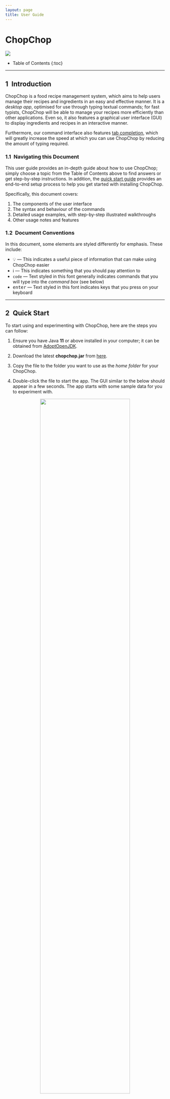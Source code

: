 ```yaml
---
layout: page
title: User Guide
---
```


<div id="cover-page">
  <div id="cover-page-title"><h1>ChopChop</h1></div>
  <img id="cover-page-logo" src="images/logo.png"/>
</div>



* Table of Contents
{:toc}

<!-- <style>body {text-align: justify}</style> -->

---------------
## 1&ensp;Introduction

ChopChop is a food recipe management system, which aims to help users manage their recipes and ingredients in an easy and effective manner. It is a *desktop app*, optimised for use through typing textual commands; for fast typists, ChopChop will be able to manage your recipes more efficiently than other applications. Even so, it also features a graphical user interface (GUI) to display ingredients and recipes in an interactive manner.

Furthermore, our command interface also features [tab completion](#TabCompletion), which will greatly increase the speed at which you can use ChopChop by reducing the amount of typing required.


### 1.1&ensp;Navigating this Document

This user guide provides an in-depth guide about how to use ChopChop; simply choose a topic from the Table of Contents above to find answers or get step-by-step instructions. In addition, the [quick start guide](#QuickStart) provides an end-to-end setup process to help you get started with installing ChopChop.

Specifically, this document covers:
1. The components of the user interface
2. The syntax and behaviour of the commands
3. Detailed usage examples, with step-by-step illustrated walkthroughs
4. Other usage notes and features


### 1.2&ensp;Document Conventions

In this document, some elements are styled differently for emphasis. These include:
- :bulb: — This indicates a useful piece of information that can make using ChopChop easier
- :information_source: — This indicates something that you should pay attention to
- `code` — Text styled in this font generally indicates commands that you will type into the <i>command box</i> (see below)
- <kbd>enter</kbd> — Text styled in this font indicates keys that you press on your keyboard



--------------
<a name="QuickStart"></a>
## 2&ensp;Quick Start

To start using and experimenting with ChopChop, here are the steps you can follow:

1. Ensure you have Java <b>11</b> or above installed in your computer; it can be obtained from [AdoptOpenJDK](https://adoptopenjdk.net).

2. Download the latest <b>chopchop.jar</b> from [here](https://github.com/AY2021S1-CS2103T-T10-3/tp/releases).

3. Copy the file to the folder you want to use as the <i>home folder</i> for your ChopChop.

4. Double-click the file to start the app. The GUI similar to the below should appear in a few seconds. The app starts with some sample data for you to experiment with.<br/>

<div style="text-align: center; padding-bottom: 2em">
<img src="images/ug/sample_data.png" width="75%" /> <br />
Figure 1.1: <i>The initial state of ChopChop, including sample data</i>
</div>

Now that you have ChopChop installed, you can start to play around with the sample data — add recipes, ingredients, and more! Some commands you could try include:

- `add ingredient milk /qty 500ml /expiry 2020-11-09` — to add some milk
- `add recipe milkshake /ingredient milk /qty 250ml /step Add milk /step Shake` — to add a recipe

To exit ChopChop, you can either use the `quit` command, or simply close the application window.


-----------
## 3&ensp;Overview

ChopChop manages two key components — ingredients and recipes — and they will be the main pieces you will interact with. Common to both are names and tags, the latter of which allow you to quickly group related ingredients or recipes together, or to organise them in any way you desire.

Names and tags are both case insensitive, so <i>pAnCaKeS</i> and <i>Pancakes</i> refer to the same recipe. Note that you cannot have duplicate recipes nor ingredients in ChopChop; items are duplicates if their names are the same.

### 3.1&ensp;Recipes
A recipe consists of a list of ingredients and associated quantities used, as well as a list of ordered steps in textual form.


<a name="OverviewIngredients"></a>
### 3.2&ensp;Ingredients
An ingredient consists of a quantity with an associated unit, and an optional expiry date. Each ingredient can have multiple *sets*, where each set is a given quantity of that ingredient, expiring on a certain date.

For example, you might have <i>500 mL</i> of milk that you bought last week that expires tomorrow, while you have another <i>1.5 L</i> of milk that you bought today, expiring two weeks from now. ChopChop will track both these *sets*, and will intelligently use the earliest-expiring set when doing its accounting.

For a more in-depth look at how ChopChop handles quantities, see [this section](#QuantitiesAndUnits).


### 3.3&ensp;Name Constraints
Recipe and ingredient names have the same constraints, of which there is only one — they cannot consist <i>only</i> of a `#` followed by digits, to diambiguate them from numbered references (for the tech savvy, the regular expression is `#[0-9]+`).

Here are some examples of names that are valid and invalid:

| name     | valid      |
|----------|------------|
| `#1`     | <b>no</b>  |
| `#1234`  | <b>no</b>  |
| `#`      | <b>yes</b> |
| `#asdf`  | <b>yes</b> |
| `#1a`    | <b>yes</b> |
| `#1 abc` | <b>yes</b> |
| `#12 34` | <b>yes</b> |



--------------------------------
## 4&ensp;Navigating the User Interface (Xue Yong)

ChopChop's UI design allows users to view all of the information you need in three main tabs. However, that might lead to a slightly steeper learning curve. Hence, this section aims to give you a breakdown of the GUI's various components.

Specifically, this section covers:
1. [Command Box](#CommandBox)
2. [Command Output](#CommandOutput)
3. [Recipe Button](#RecipeButton)
4. [Ingredient Button](#IngredientButton)
5. [Recommendation Button](#RecommendationButton)
6. [Statistics Box](#StatisticsBox)
7. [Recipe Tile](#RecipeTiles)
8. [Ingredient Tile](#IngredientTiles)
9. [Recipe Name](#RecipeName)
10. [Recipe Tags](#RecipeTags)
11. [Recipe Ingredients](#RecipeIngredients)
12. [Recipe Steps](#RecipeSteps)
13. [Menu Bar](#MenuBar)

<div style="text-align: center; padding-bottom: 2em">
<img src="images/ug/recipe_panel_description.png" width="95%" /> <br />
Figure 1.2: <i>The Recipe View Panel of ChopChop.</i>
</div>

<a name="CommandBox"></a>
### 4.1&ensp;Command Box
{:.no_toc}
ChopChop does your bidding by listening to your commands — the `Command Box` is where you type your textual commands.
After typing your commands, press <kbd>enter</kbd> to input the command. You can also use the <kbd>up</kbd> and <kbd>down</kbd> arrow keys to navigate through the history of commands you've typed previously.

To learn about the commands you can use, check out our [command summary](#CommandSummary) for a quick overview or our [commands](#Commands) for a detailed list.
If you have yet to check out ChopChop's [tab completion](#TabCompletion) section, do drop by to learn this handy feature!



<a name="CommandOutput"></a>
### 4.2&ensp;Command Output
{:.no_toc}
ChopChop will always display textual responses to the commands you input — the `Command Output` is where you can view the responses.



<a name="RecipeButton"></a>
### 4.3&ensp;Recipe Button
{:.no_toc}
ChopChop is able to display all of your recipes as [Recipe Tiles](#RecipeTiles) in the `Main Display Area` as shown in Figure 1.2 when you press the `Recipes` button. The 4 buttons at the bottom of our GUI will take on a darker shade when they are currently selected.



<a name="IngredientButton"></a>
### 4.4&ensp;Ingredient Button
{:.no_toc}
ChopChop is able to display all of your ingredients as [Ingredient Tiles](#IngredientTiles) in the `Main Display Area` as shown in Figure 1.3 when you press the `Ingredients` button.



<a name="RecommendationButton"></a>
### 4.5&ensp;Recommendation Button
{:.no_toc}
ChopChop is able to recommend you recipes to cook if you want it to! The recipes that are recommended will be displayed as [Recipe Tiles](#RecipeTiles) in the `Main Display Area` when you press the `Recommendations` button.



<a name="StatisticsBox"></a>
### 4.6&ensp;Statistics Box
{:.no_toc}
ChopChop is able to produce statistics based on the food you make! To view your ingredient or recipe usage statistics, simply input into the `Command Box` one of the `stats` [commands available](#GroupStatsCommands).




<a name="RecipeTiles"></a>
### 4.7&ensp;Recipe Tiles
{:.no_toc}
ChopChop is able to show you your recipes in the form of tiles — simply click on a tile to view the detailed information about the selected recipe in the `Main Display Area`, as shown in Figure 1.4.



<a name="IngredientTiles"></a>
### 4.8&ensp;Ingredient Tiles
{:.no_toc}
ChopChop is able to show you your ingredients in the form of tiles, as shown in Figure 1.3. In each tile, there are 5 components:

1. The `Index` shows the index of the ingredient for easier referencing.
2. The `Expiry Date` of the ingredient.
3. The `Quantity` of the ingredient.
4. The `Ingredient Name` of the ingredient.
5. The `Tags` associated with the ingredient.


<div style="text-align: center; padding-bottom: 2em">
<img src="images/ug/ingredient_panel_description.png" width="95%" /> <br />
Figure 1.3: <i>The Ingredient View Panel of ChopChop.</i>
</div>

<div style="text-align: center; padding-bottom: 2em">
<img src="images/ug/recipe_display_description.png" width="95%" /> <br />
Figure 1.4: <i>The Recipe Display Panel of ChopChop.</i>
</div>



<a name="RecipeName"></a>
### 4.9&ensp;Recipe Name
{:.no_toc}
ChopChop displays the name of the recipe here.



<a name="RecipeTags"></a>
### 4.10&ensp;Recipe Tags
{:.no_toc}
ChopChop displays the tags associated with this recipe here.



<a name="RecipeIngredients"></a>
### 4.11&ensp;Recipe Ingredients
{:.no_toc}
ChopChop displays the ingredients you need in the recipe here. The format of the display is the `Ingredient`, follow by the `(Quantity)`.



<a name="RecipeSteps"></a>
### 4.12&ensp;Recipe Steps
{:.no_toc}
ChopChop lists down the steps you can take to create the dish here.



<a name="MenuBar"></a>
### 4.13&ensp;Menu Bar
{:.no_toc}
ChopChop provides two buttons here — `File` and `Help`. Click the `exit` option under `File` to exit ChopChop, and if you want to view this User Guide, you can click the `help` option under `Help`.



-----------
<a name="Commands"></a>
## 5&ensp;Commands

While ChopChop has a graphical user interface, the main method of interaction is through the use of *typed commands*. Using these commands as described below, you can manipulate your recipes and ingredients without ever needing to move your mouse!

Commands should be typed in the <i>Command Box</i> — you can refer to <i>Figure 1.2</i> above if you get lost. ChopChop also features [tab completion](#TabCompletion), which will make typing commands easier.

### 5.1&ensp;Command Syntax

To succinctly represent the syntax of the various commands, we adopt a simple notation in this User Guide, as shown below:

* Words starting with a slash (`/`) denote named parameters; these names are case sensitive (eg. `/STEP` is not the same as `/step`). All the text following a named parameter *belong* to it, until either the end of the input, or the next named parameter. <br />
<b>Example:</b> in `/param1 lorem ipsum /param2 dolor sit amet`, the parameter <i>param1</i> will have the value &ldquo;<i>lorem ipsum</i>&rdquo;, while the parameter <i>param2</i> will have the value &ldquo;<i>dolor sit amet</i>&rdquo;.

* Words in angle brackets (eg. `<name>`) denote an input that is provided by *you*, the user. <br />
<b>Example:</b> the <i>add ingredient</i> command is specified like this: `add ingredient <name> /qty <quantity> [/expiry <expiry-date>]`; in this case, you would need to provide the <i>name</i>, <i>quantity</i>, and <i>expiry date</i>.

* Portions in square brackets (eg. `[/expiry <expiry-date>]`) denote optional parts of the command. In this example, not all ingredients will expire, so the expiry date is optional.

* Portions with trailing ellipses (eg. `[/step <step>]...`) denote commands accepting one or more of the given parameter. In this example, a recipe can have multiple steps, so you can specify multiple `/step` arguments.

* A `<#REF>` refers to an item reference, and is used to refer to either a recipe or an ingredient. It can either be the (case-insensitive) name of the item, or it can be a number prefixed with '#'. <br/>
<b>Example:</b> `#3` refers to the third item in the list, while `Best Pancakes` refers to the recipe named 'Best Pancakes'. In the GUI, you can see the number of an item in the corner of [Recipe Tiles](#RecipeTiles) and [Ingredient Tiles](#IngredientTiles).

* Generally, the order of arguments is important; for example, the order of `/step` determines the order of the steps in the recipe, while a `/qty` in an <i>add recipe</i> command must only appear after an `/ingredient`.


#### 5.1.1&ensp;Escaping Slashes

Since ChopChop uses `/` to denote argument names, it would seem that recipe and ingredient names cannot contain slashes. Worry not, because you can <i>escape</i> these slashes! This is done by prefixing the `/` with a backslash, eg. `\/`. For example, if you want to make a recipe named `some / recipe`, you would instead use `some \/ recipe`.

In other contexts, the backslash (`\`) behaves like a normal character and doesn't do anything special.

When tab-completing names, ChopChop will automatically insert the backslashes for you, so that you don't have to worry about it when typing your commands.

<a name="DateFormats"></a>
#### 5.1.2&ensp;Date Formats

Across ChopChop, dates have the same format: `yyyy-mm-dd`. Examples include:
- `2020-11-09` for the 9th of November, 2020
- `2021-02-28` for the 28th of February, 2021

Note that each part (the year, month, and date) must always be 4, 2, and 2 digits respectively. For months and days, add a 0 to the beginning to make up 2 digits (eg. `04` for April).



<a name="TabCompletion"></a>
### 5.2&ensp;Tab Completion (Zhia Yang)

Suppose you wanted to add a recipe for pancakes, and you wanted real, <i>industrial strength</i> pancakes (unlike the simplified recipe we'll be using below) — the list of ingredients would look something like this:

```
add recipe Pancakes
  /ingredient flour /qty 290g
  /ingredient egg /qty 1
  /ingredient sugar /qty 60g
  /ingredient baking powder /qty 4tsp
  /ingredient baking soda /qty 0.25tsp
  /ingredient salt /qty 3g
  /ingredient milk /qty 440ml
  /ingredient butter /qty 60g
  /ingredient vanilla extract /qty 2tsp
  /step ...
```

That certainly seems cumbersome to type out in full, so what if there was a way to speed it up drastically? You can, simply by pressing the <kbd>tab</kbd> key to let ChopChop &ldquo;fill-in-the-blanks&rdquo; for you!

#### 5.2.1&ensp;Introduction to Tab Completion

Here's what you can do instead (where <kbd>tab</kbd> represents pressing the tab key):
<pre>
a <kbd>tab</kbd> r <kbd>tab</kbd> Pancakes
  /i <kbd>tab</kbd> f <kbd>tab</kbd> /q <kbd>tab</kbd> 290g
  /i <kbd>tab</kbd> e <kbd>tab</kbd> /q <kbd>tab</kbd> 1
  /i <kbd>tab</kbd> su <kbd>tab</kbd> /q <kbd>tab</kbd> 60g
  /i <kbd>tab</kbd> baking p <kbd>tab</kbd> /q <kbd>tab</kbd> 4tsp
  /i <kbd>tab</kbd> baking s <kbd>tab</kbd> /q <kbd>tab</kbd> 0.25tsp
  /i <kbd>tab</kbd> sa <kbd>tab</kbd> /q <kbd>tab</kbd> 3g
  /i <kbd>tab</kbd> m <kbd>tab</kbd> /q <kbd>tab</kbd> 440ml
  /i <kbd>tab</kbd> bu <kbd>tab</kbd> /q <kbd>tab</kbd> 60g
  /i <kbd>tab</kbd> v <kbd>tab</kbd> /q <kbd>tab</kbd> 2tsp
</pre>

At just 126 compared to 289 keystrokes, that's more than a 50% reduction! ChopChop will intelligently fill in commands, parameter names (eg. `/ingredient`), recipe names, ingredient names, and tag names.


#### 5.2.2&ensp;Using Tab Completion

How does it work? ChopChop uses the current text when completing and searches for the <i>appropriate</i> matching items; it knows to look for ingredient names while within an `/ingredient` parameter, and to look for ingredient tags instead of recipe tags when in an `add ingredient` command.

<div markdown="span" class="alert alert-primary">
:information_source: **Note:** For tab completion to work, you must type at least one character before pressing <kdb>tab</kdb>. ChopChop cannot read your mind!
</div>

What if there are multiple items that share a prefix, for example <i>baking powder</i> and <i>baking soda</i> in the pancake recipe above? Worry not; pressing <kbd>tab</kbd> <i>repeatedly</i> will cycle through the available completions, and they are sorted lexicographically (length, followed by alphabetical order) — pressing <kbd>tab</kbd> after `/ingredient b` would give you <i>butter</i>, <i>baking powder</i>, and <i>baking soda</i>, in that order, before giving you <i>butter</i> again.

The same thing applies to commands; <code>f <kbd>tab</kbd></code> would cycle between `find` and `filter`.







<br/><br/>
<hr/>
<br/>

<a name="GroupGeneralCommands"></a>
### 5.3&ensp;General Commands

These commands are general commands that do not operate on ingredients or recipes.

<a name="HelpCommand"></a>
#### 5.3.1&ensp;Getting Help — **`help`**

This command shows a message with a link to this user guide; you can use it to easily access this page from the application. The link can be clicked, and will open this page in your web browser.

Furthermore, you can also use this command to get help for specific commands. In that case, clicking the link will bring you to the corresponding section in the User Guide for that command.

**Usage**: `help [<command-name> [<command-target>]]`

Examples:
- If you simply want a link to this page, you can use `help`:

  <div style="text-align: center; padding-bottom: 2em">
  <img src="images/ug/help_message_1.png" width="55%" /> <br />
  Figure 2.1: <i>The help message, with a link to this User Guide</i>
  </div>

- If you want help for a specific command — for example, how to add recipes — you can use `help add recipe`, which will give you a link that brings you to that specific section:

  <div style="text-align: center; padding-bottom: 2em">
  <img src="images/ug/help_message_2.png" width="55%" /> <br />
  Figure 2.2: <i>The help message for a specific command</i>
  </div>






<a name="QuitCommand"></a>
#### 5.3.2&ensp;Quitting ChopChop — **`quit`**
This command quits ChopChop. You can rest assured that your data is automatically saved whenever a command is executed, so you do not need to save it manually before quitting.

**Usage**: `quit`



<a name="UndoCommand"></a>
#### 5.3.3&ensp;Undoing Commands — **`undo`**
This command undoes the last undoable command. Undoable commands are commands that involve changes to recipes and ingredients stored in ChopChop. You can check the <a href="#CommandSummary">command summary</a> for a quick list of which commands can be undone.

**Usage**: `undo`





<a name="RedoCommand"></a>
#### 5.3.4&ensp;Redoing Commands — **`redo`**
This command redoes the last redoable command. All undoable commands (as described [above](#UndoCommand)) can be redone.

**Usage**: `redo`




<a name="ListRecommendationCommand"></a>
#### 5.3.5&ensp;Listing Recommendations — **`list`**`recommendations`

This command allows you to switch to the recommendations pane, to view recipe recommendations. There are currently two types of recommendations that ChopChop will make:

1. Recipes that only use ingredients you have in stock
2. Recipes that use ingredients that are about to expire

In the second case, only ingredients that expire within the next week will be taken into account.

**Usage**: `list recommendations`

<div markdown="span" class="alert alert-primary">
:bulb: **Tip:** For convenience, you can use either `list recommendations` or `list recommendation`.
</div>

In this example, ChopChop knows about some <i>Milk</i> that is about to expire within the next week (say, for example, it is the 4th of November):

<div style="text-align: center; padding-bottom: 2em">
<img src="images/ug/list_recommendations_1.png" width="40%" /> <br />
Figure 3.1: <i>There's some milk expiring on the 9th of November</i>
</div>

Then, in addition to showing recipes using in-stock ingredients, it also highlights the Pancake recipe, which uses milk:

<div style="text-align: center; padding-bottom: 2em">
<img src="images/ug/list_recommendations_2.png" width="75%" /> <br />
Figure 3.2: <i>The recommendations view</i>
</div>





<br/><br/>
<hr/>
<br/>

<a name="GroupRecipeCommands"></a>
### 5.4&ensp;Recipe Commands

These commands allow you to add, delete, edit, view, and make recipes.


<a name="ViewRecipeCommand"></a>
#### 5.4.1&ensp;Viewing Recipes — **`view`**`recipe`
This command opens the detailed view for the given recipe, allowing you to see its steps, ingredients, and tags.

**Usage**: `view recipe <#REF>`

Examples:
- `view recipe #4` <br />
	This displays the fourth recipe currently shown in the recipe list.
- `view recipe pancakes` <br />
	This displays the recipe named 'pancakes'. Note that the name here is case insensitive.

To illustrate, in the scenario below, both `#4` and `pancakes` will refer to the same recipe:
<div style="text-align: center; padding-bottom: 2em">
<img src="images/ug/view_recipe_1.png" width="75%" /> <br />
Figure 4.1: <i>The recipe list view</i>
</div>

After pressing <kbd>enter</kbd>, you will see this view, showing the recipe you wish to view:

<div style="text-align: center; padding-bottom: 2em">
<img src="images/ug/view_recipe_2.png" width="75%" /> <br />
Figure 4.2: <i>The detailed recipe view</i>
</div>






<a name="ListRecipeCommand"></a>
#### 5.4.2&ensp;Listing Recipes — **`list`**`recipes`
This command shows a list of all recipes in ChopChop. You can use this to switch panes (between recipes and ingredients) without using the mouse, as well as to clear any filters that might have been applied due to previous commands (eg. `find` and `filter`).

**Usage**: `list recipes`

<div markdown="span" class="alert alert-primary">
:bulb: **Tip:** For convenience, you can use either `list recipes` or `list recipe`.
</div>

Executing this command simply brings you back to the recipe list view:

<div style="text-align: center; padding-bottom: 2em">
<img src="images/ug/list_recipes.png" width="75%" /> <br />
Figure 5: <i>The recipe list view</i>
</div>





<a name="AddRecipeCommand"></a>
#### 5.4.3&ensp;Adding Recipes — **`add`**`recipe` (Zhia Yang)
This command adds a recipe to ChopChop, and you can specify zero or more ingredients, each with an optional quantity, and zero or more steps. After a recipe is added, you will be able to see it immediately.

**Usage**:
```
add recipe <name>
  [/ingredient <ingredient-name> [/qty <quantity>]]...
  [/step <step>]...
  [/tag <tag-name>]...
```

Constraints:
- Recipe name must not be empty
- Ingredient names must not be empty
- Steps must not be empty
- Tag names must not be empty
- Quantities (`/qty`) must only appear after an `/ingredient`

If an ingredient is specified without a quantity, it is treated *as if* you used `/qty 1`. This works for counted ingredients (eg. eggs), but it will cause errors for other ingredients (eg. volume of milk).

If the ingredient does not <i>currently</i> exist in ChopChop, it is still okay to add a recipe using it (you might add it later). Recipes are only checked for correctness when you try to [`make`](#MakeRecipeCommand) them.

For example, suppose you wanted to add a recipe for pancakes using flour, eggs, and milk, you would type this:
```
add recipe Pancakes
/ingredient flour /qty 400g
/ingredient egg /qty 3
/ingredient milk /qty 250ml
/step Mix ingredients together
/step Bake for 30 minutes at 400 celsius
/step Pour syrup and serve
```
(note that this is displayed on separate lines for clarity, but you should type this in one go)

<div style="text-align: center; padding-bottom: 2em">
<img src="images/ug/add_recipe_1.png" width="75%" /> <br />
Figure 6.1: <i>The add recipe command</i>
</div>

After pressing <kbd>enter</kbd>, you will see this view, showing your newly created recipe:

<div style="text-align: center; padding-bottom: 2em">
<img src="images/ug/add_recipe_2.png" width="75%" /> <br />
Figure 6.2: <i>The recipe detail view</i>
</div>

If you go back to the main recipe view (either by clicking on the tab at the bottom, or by using `list recipes`, you can see the new recipe in the list (ChopChop won't actually highlight it, but we do here for clarity):

<div style="text-align: center; padding-bottom: 2em">
<img src="images/ug/add_recipe_3.png" width="75%" /> <br />
Figure 6.3: <i>The newly created recipe in the recipe list</i>
</div>











<a name="EditRecipeCommand"></a>
#### 5.4.4&ensp;Editing Recipes — **`edit`**`recipe` (Alex)

This command edits a specific recipe in ChopChop, letting you perform different actions on the name, ingredients, steps, and tags, as specified below.

To accommodate the various different kinds of editing operations, ChopChop has special syntax for editing, known as *edit-arguments*, eg. `/step:add`. The component following the colon is the *ACTION*, which can take these values:

- For ingredients and steps, it can either be `add`, `edit`, or `delete`.
- For tags, it can be either `add` or `delete`.



<h4>Name</h4>
If you want to edit a recipe's name, simply use `/name`, for example `/name new recipe name`.


<h4>Ingredients</h4>
If you want to edit a recipe's ingredients, use `/ingredient` with the corresponding action (eg. `/ingredient:add`).

When adding or editing ingredients, a `/qty` *must* be specified after the ingredient. Here are some examples:

- `/ingredient:add milk /qty 500ml` <br />
  This makes the recipe require 500ml of milk; if the recipe already used milk, then an error is displayed — here, you should use `/ingredient:edit` instead.

- `/ingredient:edit beef /qty 200g` <br />
  This changes the quantity of beef used in the recipe from its previous value to 200 grams. If the recipe did not use beef as an ingredient, an error is displayed — here, you should use `/ingredient:add` instead.

- `/ingredient:delete carrot` <br />
  This removes carrots from the recipe entirely. If the recipe did not use carrots, then an error is displayed.


<h4>Tags</h4>
If you want to edit the tags for a recipe, use `/tag` with the corresponding action, which are either `add` or `delete`. For example:

- `/tag:add vegetarian` <br />
  This adds the 'vegetarian' tag to the recipe. If the recipe already contains this tag, an error is displayed.

- `/tag:delete cold` <br />
  This removes the 'cold' tag from the recipe. If the recipe did not have this tag, an error is displayed.



<h4>Steps</h4>
Since steps have a fixed ordering in a recipe, editing them is slightly more involved; when editing or deleting steps, you are required to provide the step number as an additional component in the *edit-argument*. For example, `/step:edit:3` edits the third step in the recipe.

When adding a step, the step number is optional; if not specified, the new step will be added as the last step. If it is specified, then the new step will be inserted at the corresponding position, and the following steps will be re-numbered.

For example:

- `/step:add Bake for 80 minutes at 400 C` <br />
  This adds a new step as the last step of the recipe.

- `/step:edit:4 Bake for 50 minutes at 250 C` <br />
  This changes the content of step number 4.

- `/step:delete:1` <br />
  This deletes the first step of the recipe.

Note that steps must be added sequentially; for instance, you cannot add step 5 to a recipe with only 2 steps.


<h4>Usage</h4>

Except `/name` (which can only appear once), all of the edit operations described above can appear multiple times, in any order, in a single `edit recipe` command. Each operation is processed sequentially from left-to-right, so if two operations modify the same item, then the second one will take precedence.

(As an example, `/step:edit:3 Bake ... /step:edit:3 Fry` will cause step 3 to be 'Fry')

**Usage**:
```
edit recipe <#REF>
  [/name <new-recipe-name>]
  [/ingredient:<action> <ingredient-name> [/qty <quantity>]]...
  [/step:<action>[:<index>] <step>]...
  [/tag:<action> <tag-name>]...
```

Examples:
- `edit recipe #4 /name soup` <br/>
	This changes the name of the fourth recipe in the recipe list to 'soup'.

- `edit recipe pancakes /ingredient:add syrup /qty 500ml` <br/>
	This edits the recipe named 'pancakes' by adding 500ml of syrup to its ingredient list.

- `edit recipe risotto /step:edit:1 In a saucepan, warm the broth over low heat` <br/>
  This edits the recipe named 'risotto' by changing the 1st step to the text above.

- `edit recipe beef curry /ingredient:delete apple /step:delete:4` <br/>
  This edits the recipe named 'beef curry' to remove both the ingredient 'apple' as well as the 4th step.

To illustrate how to use this powerful command, let us recreate the Pancake recipe from above, starting from a blank recipe instead. First, we make the empty recipe using `add recipe Pancakes`:

<!-- to editors: don't mind the image names, i cut out some steps for brevity and i'm lazy to rename the files. -->
<div style="text-align: center; padding-bottom: 2em">
<img src="images/ug/edit_recipe_1.png" width="75%" /> <br />
Figure 7.1: <i>The empty recipe</i>
</div>

Now, let's add our ingredients, using `/ingredient:add`; first, 400 grams of flour:

<div style="text-align: center; padding-bottom: 2em">
<img src="images/ug/edit_recipe_2.png" width="75%" /> <br />
Figure 7.2: <i>The command to add a new ingredient to the recipe</i>
</div>

Next, adding the eggs and milk in one go:

<div style="text-align: center; padding-bottom: 2em">
<img src="images/ug/edit_recipe_3.png" width="75%" /> <br />
Figure 7.3: <i>The edit command supports multiple operations at once</i>
</div>

Oops, that's too many eggs, so let's edit the quantity using `/ingredient:edit`:

<div style="text-align: center; padding-bottom: 2em">
<img src="images/ug/edit_recipe_4.png" width="75%" /> <br />
Figure 7.4: <i>Editing an ingredient to change its quantity</i>
</div>

<div style="text-align: center; padding-bottom: 2em">
<img src="images/ug/edit_recipe_5.png" width="75%" /> <br />
Figure 7.5: <i>The recipe now uses only 3 eggs</i>
</div>

Now let's add the steps with `/step:add`:

<div style="text-align: center; padding-bottom: 2em">
<img src="images/ug/edit_recipe_6.png" width="75%" /> <br />
Figure 7.6: <i>Multiple steps can be added at the same time</i>
</div>

<div style="text-align: center; padding-bottom: 2em">
<img src="images/ug/edit_recipe_7.png" width="75%" /> <br />
Figure 7.7: <i>The finished recipe</i>
</div>

Wait, we forgot to mix the ingredients together! Let's fix it by inserting a new step 2 with `/step:add:2`:

<div style="text-align: center; padding-bottom: 2em">
<img src="images/ug/edit_recipe_8.png" width="75%" /> <br />
Figure 7.8: <i>Adding a new step in the second position</i>
</div>

Oh no, we also forgot the most important thing — syrup! So let's modify the last step (4) to include syrup with `/step:edit:4`:

<div style="text-align: center; padding-bottom: 2em">
<img src="images/ug/edit_recipe_9.png" width="75%" /> <br />
Figure 7.9: <i>Editing the last step</i>
</div>

And now the pancake recipe is complete!

<div style="text-align: center; padding-bottom: 2em">
<img src="images/ug/edit_recipe_10.png" width="75%" /> <br />
Figure 7.10: <i>The finished recipe</i>
</div>










<a name="DeleteRecipeCommand"></a>
#### 5.4.5&ensp;Deleting Recipes — **`delete`**`recipe`

This command deletes a specific recipe from ChopChop. Don't worry if you did this accidentally, because commands can be undone! (see: [undo](#UndoCommand)).

**Usage**: `delete recipe <#REF>`

Examples:
- `delete recipe #4` <br />
	This deletes the fourth recipe in the recipe list.
- `delete recipe pancakes` <br />
	This deletes the recipe named 'pancakes'. Note that the name here is case insensitive.

In this example, both `delete recipe #7` and `delete recipe pancakes` will delete the **Pancakes** recipe:

<div style="text-align: center; padding-bottom: 2em">
<img src="images/ug/delete_recipe_1.png" width="75%" /> <br />
Figure 8: <i>The pancakes recipe can be referred to either by name or by number</i>
</div>





<a name="FindRecipeCommand"></a>
#### 5.4.6&ensp;Finding Recipes — **`find`**`recipe`

This command finds all recipes containing the given keywords in the name.

**Usage**: `find recipe <keyword> [<keyword>]...`

Constraints:
- At least one search keyword must be given

Only the recipe name is searched, and only full words are matched, case-insensitively. In the case of multiple search keywords, recipes containing <b>any</b> of those words will be returned.

Examples:
- `find recipe cake` will match **Chocolate Cake** and **Strawberry Cake**, but *not* **Pancakes**.
- `find recipe milk cake` will match **Milk Tea** and **Carrot Cake**.

To illustrate, suppose you want to search for recipes with names containing 'cake', you would use `find recipe cake`:
<div style="text-align: center; padding-bottom: 2em">
<img src="images/ug/find_recipe_1.png" width="75%" /> <br />
Figure 9.1: <i>The initial list of recipes</i>
</div>

After executing the command, note how the recipe list has changed, showing only the matching recipes, and that the item numbers in the corners have changed as well. As explained above, the 'Pancakes' recipe was not included in this list:

<div style="text-align: center; padding-bottom: 2em">
<img src="images/ug/find_recipe_2.png" width="75%" /> <br />
Figure 9.2: <i>The recipes containing 'cake'</i>
</div>

To go back to the full recipe view (resetting the search filter), you can either click the Recipes button at the bottom, or run the `list recipes` command:

<div style="text-align: center; padding-bottom: 2em">
<img src="images/ug/find_recipe_3.png" width="75%" /> <br />
Figure 9.3: <i>Back to the main recipe list</i>
</div>








<a name="FilterRecipeCommand"></a>
#### 5.4.7&ensp;Filtering Recipes — **`filter`**`recipe` (Jialei)

This command filters all recipes and lists those containing the given name, tag and ingredient keywords. Unlike the [`find recipe`](#FindRecipeCommand) command, the search terms here have to <b>all</b> match a recipe for it to be found.

**Usage**:
```
filter recipe
  [/name <name-keywords>...]...
  [/tag <tag-keywords>...]...
  [/ingredient <ingredient-keywords>...]...
```

- Keywords do not have to be complete to match the 'name', 'tag' or 'ingredient' names.
- Multiple search terms from the same category are allowed. e.g. `/tag movie /tag family`
- Search terms can be placed in any order.
- The filtering is case-insensitive and allows spaces between keywords in a single search term. e.g. `/tag family favourite` is allowed.

Constraints:
- At least one search term must be given, and they should be either `/name`, `/tag` or `/ingredient`.
- Search terms must not be empty.

Examples:
- `filter recipe /name ginger`<br />
  This matches **Gingerbread Man** and **Ginger Chicken Soup**, the only recipes whose names include **ginger**.

- `filter recipe /name sweet /name cake`<br />
  This matches **Sweet Choco Cake** and **Sweet Caramel Cake**, the only recipes whose names include <i>both</i> **sweet** and **cake**.

- `filter recipe /tag family reunion`<br />
  This matches **Spring Rolls** and **Hot Pot**, the only recipes tagged **family reunion**.

- `filter recipe /tag snacks /tag sweet` <br />
  This matches **Chocolate Cookie** and **Gummy Bears**, the only recipes tagged <i>both</i> **snacks** and **sweet**.

- `filter recipe /ingredient eggs` <br />
  This matches **Egg Tart** and **Scrambled Eggs**, assuming they are the only recipes using **eggs**.

- `filter recipe /ingredient chicken /ingredient cheese /ingredient pineapple` <br />
  This matches **Chicken Quesadilla**, assuming it is the only recipe using **chicken**, **cheese**, and **pineapple**.

- `filter recipe /tag local dish /name chicken /ingredient chicken /ingredient white rice /tag family favourite /name rice` <br />
  This matches **Chicken Rice**, assuming it is the only recipe that matches all the criteria specified.

To illustrate, suppose you had the following two recipes:

<div style="text-align: center; padding-bottom: 2em">
  <img src="images/ug/filter_recipe_1.png" width="35%" style="margin-right: 20px;" />
  <img src="images/ug/filter_recipe_2.png" width="35%" style="margin-left: 20px;" /> <br /> <br />
  Figure 10.1: <i>The starting recipes</i>
</div>

Then, if you wanted to search for recipes with tags **christmas** and **baked**, using ingredients **honey**, **ginger root**, and **molasses**, and whose names contain keywords **men** and **bread**, you would use this command (separated into lines for clarity):
```
filter recipe
  /name men /name bread
  /tag christmas /tag baked
  /ingredient honey /ingredient ginger /ingredient molasses
```

After executing the command, similar to the effect of [`find recipe`](#FindRecipeCommand) command, the recipe list has changed, showing only the matching recipe, **Gingerbread Men**:

<div style="text-align: center; padding-bottom: 2em">
<img src="images/ug/filter_recipe_3.png" width="75%" /> <br />
Figure 10.2: <i>Only one recipe matched all the provided criteria</i>
</div>

Note the following:
- `ginger` found the ingredient <b>ginger root</b>
- `baked` found the tag <b>home baked</b>
- `men` and `bread` found the name <b>Gingerbread Men</b>

To reset the search filter or go back to the full recipe view, you can click the Recipes button or run the `list recipes` command.






<a name="MakeRecipeCommand"></a>
#### 5.4.8&ensp;Making Recipes — **`make`**`recipe`
This command allows you to <i>make</i> a recipe, which will add it to the statistics tracker, and deduct the appropriate amounts from ChopChop's internal ingredient inventory.

If you do not have sufficient ingredients to make the recipe, an error message is shown. After the recipe is made, you will be brought to the ingredient list showing the updated ingredient amounts.

**Usage**: `make recipe <#REF>`

Examples:
- `make recipe pancakes` <br />
  This makes the recipe named 'pancakes'. Note that the name here is case insensitive.

To illustrate suppose you wanted to make the pancakes here, you would use `make recipe pancakes`. You can run this command from any view (not necessarily from the recipe detail view):
<div style="text-align: center; padding-bottom: 2em">
<img src="images/ug/make_recipe_1.png" width="75%" /> <br />
Figure 11.1: <i>Making pancakes</i>
</div>

After pressing <kbd>enter</kbd>, ChopChop will open up the recipe that you've just made:

<div style="text-align: center; padding-bottom: 2em">
<img src="images/ug/make_recipe_2.png" width="75%" /> <br />
Figure 11.2: <i>The detailed recipe view</i>
</div>

If there are ingredients that are missing, or that you have insufficient amounts of, ChopChop will display this message in the command output window:

<div style="text-align: center; padding-bottom: 2em">
<img src="images/ug/make_recipe_3.png" width="55%" /> <br />
Figure 11.3: <i>Insufficient ingredients to make the pancakes</i>
</div>

Furthermore, if the recipe used ingredients having incompatible units with existing ingredients (eg. you have Butter in grams, but the recipe wants Butter in tablespoons), then an error is also shown. In this situation, you should [edit the recipe](#EditRecipeCommand) so that it uses the correct units.














<br/><br/>
<hr/>
<br/>

<a name="GroupIngredientCommands"></a>
### 5.5&ensp;Ingredient Commands

These commands allow you to add, delete, and edit ingredients.

<a name="ListIngredientCommand"></a>
#### 5.5.1&ensp;Listing Ingredients — **`list`**`ingredients`
This command shows a list of all recipes in ChopChop. As with the `list recipes` command, you can use this command to switch between panes without clicking, or to reset any filters.

**Usage**: `list ingredients`

<div markdown="span" class="alert alert-primary">
:bulb: **Tip:** For convenience, you can use either `list ingredients` or `list ingredient`.
</div>

<div style="text-align: center; padding-bottom: 2em">
<img src="images/ug/list_ingredients.png" width="75%" /> <br />
Figure 12: <i>The ingredient list view</i>
</div>





<a name="AddIngredientCommand"></a>
#### 5.5.2&ensp;Adding Ingredients — **`add`**`ingredient` (Zhia Yang)
This command adds an ingredient to ChopChop, with an optional quantity and expiry date:
- If the quantity is not specified, ChopChop will infer <b>1</b> of a counted quantity, like eggs.
- If the expiry date is not specified, it is assumed that the ingredient (eg. salt) does not expire.

As mentioned in the [overview above](#OverviewIngredients), an ingredient can consist of multiple sets; the `add ingredient` command will intelligently *combine* ingredients as appropriate.

<div markdown="span" class="alert alert-primary">
:information_source: **Note:** Ingredients need to have compatible units in order to be combined; see [this section](#QuantitiesAndUnits) for how it works.
</div>

If the new ingredient has `/tag` options that are not present in the existing ingredient, then they are added as well.

**Usage**:
```
add ingredient <name>
  [/qty <quantity>]
  [/expiry <expiry-date>]
  [/tag <tag-name>]...
```

Examples:
- `add ingredient milk /qty 1l /expiry 2020-11-09` adds one litre of milk that expires on the 9th of November.
- `add ingredient egg /expiry 2020-12-25` adds <b>one</b> egg that expires on Christmas day.

Suppose you just finished a grocery run, and want to add the items to ChopChop. First, you have 2 cartons of milk:

<div style="text-align: center; padding-bottom: 2em">
<img src="images/ug/add_ingredient_1.png" width="75%" /> <br />
Figure 13.1: <i>Adding 2 litres of milk</i>
</div>

Since ChopChop did not know about 'milk' previously, a new ingredient entry is created for it:

<div style="text-align: center; padding-bottom: 2em">
<img src="images/ug/add_ingredient_2.png" width="75%" /> <br />
Figure 13.2: <i>The newly added milk ingredient</i>
</div>

Next, suppose you also bought 24 blueberries:

<div style="text-align: center; padding-bottom: 2em">
<img src="images/ug/add_ingredient_3.png" width="75%" /> <br />
Figure 13.3: <i>Adding 24 blueberries</i>
</div>

This time, since ChopChop already knew about blueberries, our previous 19 blueberries now become 43:

<div style="text-align: center; padding-bottom: 2em">
<img src="images/ug/add_ingredient_4.png" width="75%" /> <br />
Figure 13.4: <i>You now have 43 blueberries</i>
</div>

If you try to add an ingredient with incompatible quantities (for example, suppose you did not want to count the blueberries individually, and you only know that you bought a 400 gram box), ChopChop will display an error message, and not update the ingredient:

<div style="text-align: center; padding-bottom: 2em">
<img src="images/ug/add_ingredient_5.png" width="45%" /> <br />
Figure 13.5: <i>Ingredients must have compatible units to be combined</i>
</div>








<a name="DeleteIngredientCommand"></a>
#### 5.5.3&ensp;Deleting Ingredients — **`delete`**`ingredient`

This command deletes a specific ingredient from ChopChop. Similar to the `add ingredient` command, this command also allows you to delete quantities of ingredients instead of the whole ingredient. In this scenario, ChopChop will intelligently remove the earliest-expiring ingredients first.

If `/qty` is not specified, then the behaviour of this command is to completely remove the ingredient from ChopChop. Worry not: if you accidentally delete something, you can always [`undo`](#UndoCommand) it.

<div markdown="span" class="alert alert-primary">
:information_source: **Note:** If specified, the quantity needs to have compatible units with the existing ingredient; see [this section](#QuantitiesAndUnits) for how it works.
</div>

**Usage**: `delete ingredient <#REF> [/qty <quantity>]`

Examples:
- `delete ingredient #4` <br />
	This deletes the fourth ingredient currently shown in the recipe list.
- `delete ingredient milk /qty 500ml` <br />
	This removes 500ml of milk from ChopChop's inventory.

To illustrate, suppose that you poured yourself a glass of cold milk to drink, without making a recipe. To tell ChopChop that there is less milk in the fridge, you would use this command:

<div style="text-align: center; padding-bottom: 2em">
<img src="images/ug/delete_ingredient_1.png" width="75%" /> <br />
Figure 14.1: <i>Removing 350ml of milk</i>
</div>

Notice how the amount of milk decreased from 2 litres to 1.65 litres:

<div style="text-align: center; padding-bottom: 2em">
<img src="images/ug/delete_ingredient_2.png" width="75%" /> <br />
Figure 14.2: <i>You now only have 1.65 litres of milk left</i>
</div>










<a name="FindIngredientCommand"></a>
#### 5.5.4&ensp;Finding Ingredients — **`find`**`ingredient`
This command finds all ingredients containing the given keywords in the name, and it works identically to the [`find recipe`](#FindRecipeCommand) command above.

Constraints:
- At least one search keyword must be given

**Usage**: `find ingredient <keyword> [<keyword>]...`

For example, suppose you wanted to find all ingredients containing fish (not in the literal sense, but only in their name):

<div style="text-align: center; padding-bottom: 2em">
<img src="images/ug/find_ingredient_1.png" width="75%" /> <br />
Figure 15.1: <i>The complete ingredient list</i>
</div>

Now, only the matching ingredients are shown:

<div style="text-align: center; padding-bottom: 2em">
<img src="images/ug/find_ingredient_2.png" width="75%" /> <br />
Figure 15.2: <i>Only ingredients containing 'fish' in their name are shown</i>
</div>

To clear the search filter, you can either click the Ingredients button, or use `list ingredients` to return to the list of ingredients.








<a name="FilterIngredientCommand"></a>
#### 5.5.5&ensp;Filtering Ingredients — **`filter`**`ingredient` (Jialei)

This command filters all ingredients and lists those matching the name keywords, tags, and expiry dates specified in the command. Except for the changes in the search fields, this feature works identically to the [`filter recipe`](#FilterRecipeCommand) command above. Notably, <b>all</b> the search terms have to match an ingredient before it is found.

**Usage**:
```
filter ingredient
  [/name <name-keywords>...]...
  [/tag <tag-keywords>...]...
  [/expiry <expiry-date>]
```

- Keywords following `/tag` and `/name` do not have to be complete to match the tag or the ingredient's name.
- `/expiry <expiry-date>` filters the ingredients and only lists those that expire before the date provided.
- When there are multiple expiry dates specified, only the earliest one will be considered.

Constraints:
- At least one search term must be given, and they should be either `/name`, `/expiry` or `/tag`.
- Search terms must not be empty.

Examples:
- `filter ingredient /name dark chocolate` <br />
  This matches **dark chocolate** and **dark chocolate syrup**, assuming they are the only ingredients whose names contain **dark chocolate**.

- `filter ingredient /name dark chocolate /name syrup` <br />
  This matches **dark chocolate syrup**, assuming it is the only ingredient whose name contains both **dark chocolate** and **syrup**.

- `filter ingredient /tag bitter taste` <br />
  This matches **bitter melon** and **dark chocolate**, assuming they are the only ingredients tagged with **bitter taste**.

- `filter ingredient /tag frequently used /tag sweet` <br />
  This matches **sugar**, if it is the only ingredient tagged <i>both</i> **frequently used** and **sweet**.

- `filter ingredient /expiry 2020-12-01 /expiry 2020-10-31 /expiry 2023-01-01` <br />
  This matches **apple**, if it is the only ingredient expiring before **2020-10-31**. Note that only the earliest date is considered here (in this case, 31st October 2020), and the rest are ignored.

- `filter ingredient /tag powdery /expiry 2020-12-31 /tag bakery /name soda` <br />
  This matches **baking soda**, assuming it is the only ingredient that matches all the specified criteria.

To illustrate, suppose you want to search for ingredients tagged both **bakery** and **sweet**, expiring before **2021-12-31** and containing **sugar** in the name; you can use `filter ingredient /tag bakery /expiry 2021-12-31 /tag sweet /name sugar`:

<div style="text-align: center; padding-bottom: 2em">
<img src="images/ug/filter_ingredient_1.png" width="75%" /> <br />
Figure 16.1: <i>The initial list of ingredients</i>
</div>

After executing the command, similar to the effect of **filter recipe** command, the ingredient list has changed, showing the only matching ingredients, **Brown Sugar** and **Granulated Sugar**:

<div style="text-align: center; padding-bottom: 2em">
<img src="images/ug/filter_ingredient_2.png" width="75%" /> <br />
Figure 16.2: <i>The ingredients matching all the provided criteria</i>
</div>

Note that **Honey**, which was also tagged **bakery** and **sweet** and would expire before **2021-12-31**, was not included because its name does not contain **sugar**.

To reset the search filter or go back to the full ingredient view, you can click the Ingredients button or run the `list ingredients` command.




<a name="EditIngredientCommand"></a>
#### 5.5.6&ensp;Editing Ingredients — **`edit`**`ingredient`

This command edits the given ingredient, in a similar fashion to the [`edit recipe`](#EditRecipeCommand) command. However, currently its functionality is limited to only editing the tags of an ingredient (more features coming soon!).

Do refer to the documention on the [`edit recipe`](#EditRecipeCommand) command above to find out how edit-descriptors work; this command currently only supports `/tag:add` and `/tag:delete`.

It is an error to delete a tag from an ingredient that did not contain that tag, and similarly to add a duplicate tag to an ingredient.

**Usage**:
```
edit ingredient <#REF>
  [/tag:<action> <tag-name>]...
```

Examples:
- `edit ingredient #4 /tag:add frozen` <br/>
  This tags the fourth ingredient currently shown in the ingerdient list with **frozen**.

- `edit ingredient sprinkles /tag:delete fridge` <br/>
  This removes the tag **fridge** from the ingredient named 'sprinkles'.











<br/><br/>
<hr/>
<br/>
<a name="GroupStatsCommands"></a>

### 5.6&ensp;Statistics Commands (Travis)

Whenever you make a recipe or consume an ingredient, ChopChop saves a record of the usage. You can view these records with the commands below.

The output of these statistics commands are shown in the [statistics box](#StatisticsBox) on the right side of ChopChop's interface.


<a name="StatsRecipeTopCommand"></a>
#### 5.6.1&ensp;Listing Top Recipes — **`stats`**`recipe top`

This command shows a list of recipes that were made the most, in descending order (the recipe listed first was made the most number of times).

Note that, even if a recipe was deleted (with `delete recipe`), its cooking records will still exist in ChopChop. To remove these statistics, you can use `stats recipe clear` to clear them for all recipes.

**Usage**: `stats recipe top`

For example, here is the output for someone who really really loves pancakes:

<div style="text-align: center; padding-bottom: 2em">
<img src="images/ug/stats_recipe_top.png" width="45%" /> <br />
Figure 17: <i>No pancakes were sacrificed for this picture</i>
</div>


<a name="StatsRecipeRecentCommand"></a>
#### 5.6.2&ensp;Listing Recent Recipes — **`stats`**`recipe recent`

This command shows a list of the 10 recently made recipes, with the most recent one at the top of the list. As with the other statistics commands, deleting a recipe from ChopChop does not delete it from this list.

Note that this is also the view that is displayed by default when no statistics commands have been used yet.

**Usage**: `stats recipe recent`

<div style="text-align: center; padding-bottom: 2em">
<img src="images/ug/stats_recipe_recent.png" width="45%" /> <br />
Figure 18: <i>The recently-made recipes view</i>
</div>



<a name="StatsRecipeMadeCommand"></a>
#### 5.6.3&ensp;Listing Recipes within a Time Frame — **`stats`**`recipe made`

This command shows a list of recipes that were made within the given time frame, arranged in descending chronological order. You can specify the lower bound (earliest date/time), upper bound (latest date/time), both, or neither.

**Usage**: `stats recipe made [/before <date-time>] [/after <date-time>]`

The format of `<date-time>` is as such: `yyyy-mm-dd [hh:mm]`, where `yyyy-mm-dd` is the [familiar date format](#DateFormats), and `hh:mm` is the optional time in 24-hour format (eg. `18:30` for 6.30pm).

If the time component is omitted, it is assumed to be midnight of the given day. If both `/before` and `/after` are omitted, then ChopChop shows recipes made on the current day, ie. from midnight to 23:59.

Examples:
- `stats recipe made` <br />
  This shows all recipes made since the beginning of the current day

- `stats recipe made /after 2020-04-15` <br />
  This shows all recipes made after the 15th of April, 2020

- `stats recipe made /before 2020-12-25` <br />
  This shows all recipes made before the 25th of December, 2020

- `stats recipe made /after 2020-04-15 /before 2020-12-25` <br />
  This shows all recipes made between the 15th of April and 25th of December

- `stats recipe made /after 2020-01-01 08:00 /before 2020-01-01 23:00` <br />
  This shows all recipes made between 8am and 11pm on the 1st of January


For example, `stats recipe made /after 2020-11-02 /before 2020-11-04 23:00` shows this output:

<div style="text-align: center; padding-bottom: 2em">
<img src="images/ug/stats_recipe_made_1.png" width="45%" /> <br />
Figure 19: <i>Showing the recipes made between a date range</i>
</div>

Meanwhile, just executing `stats recipe made` only shows the recipes made on the current day:

<div style="text-align: center; padding-bottom: 2em">
<img src="images/ug/stats_recipe_made_2.png" width="45%" /> <br />
Figure 20: <i>Showing the recipes made on the current day</i>
</div>




<a name="StatsRecipeClearCommand"></a>
#### 5.6.4&ensp;Clearing Recipe History — **`stats`**`recipe clear`

This command clears the history of the recipes that you've made from ChopChop. If you did this accidentally, don't worry, because you can [undo](#UndoCommand) this.

**Usage**: `stats recipe clear`





<a name="StatsIngredientRecentCommand"></a>
#### 5.6.5&ensp;Listing Recent Ingredients — **`stats`**`ingredient recent`

This command shows a list of the 10 most recently-used ingredients consumed by `make`-ing recipes. It is similar to the [`stats recipe recent`](#StatsRecipeRecentCommand) as discussed above, except it deals with ingredients.

**Usage**: `stats ingredient recent`

For example, after just having made <i>Scrambled Eggs</i>, these will be the recently-used ingredients:

<div style="text-align: center; padding-bottom: 2em">
<img src="images/ug/stats_ingredient_recent.png" width="45%" /> <br />
Figure 21: <i>The recently used ingredients view</i>
</div>



<a name="StatsIngredientUsedCommand"></a>
#### 5.6.6&ensp;Listing Ingredients within a Time Frame — **`stats`**`ingredient used`

This command shows a list of ingredients that were used within the given time frame, arranged in descending chronological order. You can specify the lower bound (earliest date/time), upper bound (latest date/time), both, or neither.

This command behaves similarly to [`stats recipe made`](#StatsRecipeMadeCommand) as discussed above, except that `made` is replaced with `used` instead. Otherwise, the arguments (`/before`, `/after`) function identically.

**Usage**: `stats ingredient used`



<a name="StatsIngredientClearCommand"></a>
#### 5.6.7&ensp;Clearing Ingredient History — **`stats`**`ingredient clear`

This command clears the history of the ingredients that you've used in ChopChop. If you did this accidentally, don't worry, because you can [undo](#UndoCommand) this.

**Usage**: `stats ingredient clear`






<a name="CommandSummary"></a>
### 5.7&ensp;Command Summary

For easy reference, here are the commands that ChopChop supports, listed in alphabetical order. You can click on the name of the command to go to its section in the User Guide.

<!-- why is this table in html? because markdown is the WORST of both worlds. -->
<!-- you can't put line breaks in code blocks inside markdown table cells. sucks to be you. -->
<!-- &lt; and &gt; all day every day. -->
<table style="width: 100%">
<thead>
  <tr>
    <th>Command</th>
    <th>Description</th>
    <th>Syntax Summary</th>
    <th>Undo</th>
  </tr>
</thead>
<tbody>
  <tr>
    <td><a href="#AddIngredientCommand">add ingredient</a></td>
    <td>Adds a new ingredient, or increases the quantity of an existing ingredient</td>
    <td><pre>
add ingredient &lt;name&gt;
  [/qty &lt;quantity&gt;]
  [/expiry &lt;expiry-date&gt;]
  [/tag &lt;tag-name&gt;]...
</pre></td>
    <td><b>YES</b></td>
  </tr><tr>
    <td><a href="#AddRecipeCommand">add recipe</a></td>
    <td>Adds a new recipe</td>
    <td><pre>
add recipe &lt;name&gt;
  [/ingredient &lt;name&gt;
    [/qty &lt;quantity&gt;]]...
  [/step &lt;step&gt;]...
  [/tag &lt;tag-name&gt;]...
</pre></td>
    <td><b>YES</b></td>
  </tr><tr>
    <td><a href="#DeleteIngredientCommand">delete ingredient</a></td>
    <td>Completely deletes an ingredient, or removes some quantity of it</td>
    <td><pre>
delete ingredient &lt;#REF&gt;
  [/qty &lt;quantity&gt;]
</pre></td>
    <td><b>YES</b></td>
  </tr><tr>
    <td><a href="#DeleteRecipeCommand">delete recipe</a></td>
    <td>Completely deletes a recipe</td>
    <td><pre>
delete recipe &lt;#REF&gt;
</pre></td>
    <td><b>YES</b></td>
  </tr><tr>
    <td><a href="#EditIngredientCommand">edit ingredient</a></td>
    <td>Edits an existing ingredient</td>
    <td><pre>
edit ingredient &lt;#REF&gt;
  [/tag:&lt;action&gt;
    &lt;tag-name&gt;]...
</pre></td>
    <td><b>YES</b></td>
  </tr><tr>
    <td><a href="#EditRecipeCommand">edit recipe</a></td>
    <td>Edits an existing recipe</td>
    <td><pre>
edit recipe &lt;#REF&gt;
  [/name &lt;new-recipe-name&gt;]
  [/ingredient:&lt;action&gt;
    &lt;ingredient-name&gt;
    [/qty &lt;quantity&gt;]
  ]...
  [/step:&lt;action&gt;[:&lt;index&gt;]
    &lt;step&gt;]...
  [/tag:&lt;action&gt;
    &lt;tag-name&gt;]...
</pre></td>
    <td><b>YES</b></td>
  </tr><tr>
    <td><a href="#FilterIngredientCommand">filter ingredient</a></td>
    <td>Searches for ingredients by one or more filtering criteria</td>
    <td><pre>
filter ingredient
  [/name &lt;name-keywords&gt;...]...
  [/expiry &lt;expiry-date&gt;]
  [/tag &lt;tag-keywords&gt;...]...
</pre></td>
    <td><b>NO</b></td>
  </tr><tr>
    <td><a href="#FilterRecipeCommand">filter recipe</a></td>
    <td>Searches for recipes by one or more filtering criteria</td>
    <td><pre>
filter recipe
  [/name &lt;name-keywords&gt;...]...
  [/tag &lt;tag-keywords&gt;...]...
  [/ingredient
    &lt;ingr-keywords&gt;...]...
</pre></td>
    <td><b>NO</b></td>
  </tr><tr>
    <td><a href="#FindIngredientCommand">find ingredient</a></td>
    <td>Searches for ingredients by their name</td>
    <td><pre>
find ingredient &lt;keyword&gt;
  [&lt;keyword&gt;]...
</pre></td>
    <td><b>NO</b></td>
  </tr><tr>
    <td><a href="#FindRecipeCommand">find recipe</a></td>
    <td>Searches for recipes by their name</td>
    <td><pre>
find recipe &lt;keyword&gt;
  [&lt;keyword&gt;]...
</pre></td>
    <td><b>NO</b></td>
  </tr><tr>
    <td><a href="#HelpCommand">help</a></td>
    <td>Shows help in general, or help for specific commands</td>
    <td><pre>
help [&lt;command-name&gt;
  [&lt;command-target&gt;]]
</pre></td>
    <td><b>NO</b></td>
  </tr><tr>
    <td><a href="#ListIngredientCommand">list ingredient</a></td>
    <td>Shows the main ingredient list, and clears any search filters</td>
    <td><pre>
list ingredients
</pre></td>
    <td><b>NO</b></td>
  </tr><tr>
    <td><a href="#ListRecipeCommand">list recipe</a></td>
    <td>Shows the main recipe list, and clears any search filters</td>
    <td><pre>
list recipes
</pre></td>
    <td><b>NO</b></td>
  </tr><tr>
    <td><a href="#MakeRecipeCommand">make recipe</a></td>
    <td>Makes a recipe, consuming ingredients and recording statistics</td>
    <td><pre>
make recipe &lt;#REF&gt;
</pre></td>
    <td><b>YES</b></td>
  </tr><tr>
    <td><a href="#QuitCommand">quit</a></td>
    <td>Exits ChopChop</td>
    <td><pre>
quit
</pre></td>
    <td><b>NO</b></td>
  </tr><tr>
    <td><a href="#RedoCommand">redo</a></td>
    <td>Redoes a command that was previously undone</td>
    <td><pre>
redo
</pre></td>
    <td><b>NO</b></td>
  </tr><tr>
    <td><a href="#StatsRecipeClearCommand">stats recipe clear</a></td>
    <td>Clear cooked recipe history</td>
    <td><pre>
stats recipe clear
</pre></td>
    <td><b>YES</b></td>
  </tr><tr>
    <td><a href="#StatsRecipeMadeCommand">stats recipe made</a></td>
    <td>Shows recipes made within a given time frame</td>
    <td><pre>
stats recipe made
  [/after &lt;date-time&gt;]
  [/before &lt;date-time&gt;]
</pre></td>
    <td><b>NO</b></td>
  </tr><tr>
    <td><a href="#StatsRecipeRecentCommand">stats recipe recent</a></td>
    <td>Shows recently made recipes</td>
    <td><pre>
stats recipe recent
</pre></td>
    <td><b>NO</b></td>
  </tr><tr>
    <td><a href="#StatsRecipeTopCommand">stats recipe top</a></td>
    <td>Shows the top recipes</td>
    <td><pre>
stats recipe top
</pre></td>
    <td><b>NO</b></td>
  </tr><tr>
    <td><a href="#StatsIngredientClearCommand">stats ingredient clear</a></td>
    <td>Clear ingredient usage history</td>
    <td><pre>
stats ingredient clear
</pre></td>
    <td><b>YES</b></td>
  </tr><tr>
    <td><a href="#StatsIngredientRecentCommand">stats ingredient recent</a></td>
    <td>Shows recently used ingredients</td>
    <td><pre>
stats ingredient recent
</pre></td>
    <td><b>NO</b></td>
  </tr><tr>
    <td><a href="#StatsIngredientUsedCommand">stats ingredient used</a></td>
    <td>Shows ingredients used within a given time frame</td>
    <td><pre>
stats ingredient used
  [/after &lt;date-time&gt;]
  [/before &lt;date-time&gt;]
</pre></td>
    <td><b>NO</b></td>
  </tr><tr>
    <td><a href="#UndoCommand">undo</a></td>
    <td>Undoes a command that was previously executed</td>
    <td><pre>
undo
</pre></td>
    <td><b>NO</b></td>
  </tr><tr>
    <td><a href="#ViewRecipeCommand">view</a></td>
    <td>Opens the detailed view for a recipe</td>
    <td><pre>
view recipe &lt;#REF&gt;
</pre></td>
    <td><b>NO</b></td>
  </tr>
</tbody></table>








<!--

| Command                                      | Description                                                                | Undoable |
|----------------------------------------------|----------------------------------------------------------------------------|----------|
| [add ingredient](#AddIngredientCommand)      | Adds a new ingredient, or increases the quantity of an existing ingredient | **YES**  |
| [add recipe](#AddRecipeCommand)              | Adds a new recipe                                                          | **YES**  |
| [delete ingredient](#DeleteIngredientCommand)| Completely deletes an ingredient, or removes some quantity of it           | **YES**  |
| [delete recipe](#DeleteRecipeCommand)        | Completely deletes a recipe                                                | **YES**  |
| [edit recipe](#EditRecipeCommand)            | Edits an existing recipe                                                   | **YES**  |
| [filter ingredient](#FilterIngredientCommand)| Searches for ingredients by one or more filtering criteria                 | **NO**   |
| [filter recipe](#FilterRecipeCommand)        | Searches for recipes by one or more filtering criteria                     | **NO**   |
| [find ingredient](#FindIngredientCommand)    | Searches for ingredients by their name                                     | **NO**   |
| [find recipe](#FindRecipeCommand)            | Searches for recipes by their name                                         | **NO**   |
| [help](#HelpCommand)                         | Shows help in general, or help for specific commands                       | **NO**   |
| [list ingredient](#ListIngredientCommand)    | Shows the main ingredient list, and clears any search filters              | **NO**   |
| [list recipe](#ListRecipeCommand)            | Shows the main recipe list, and clears any search filters                  | **NO**   |
| [make](#MakeRecipeCommand)                   | Makes a recipe, consuming ingredients and recording statistics             | **YES**  |
| [quit](#QuitCommand)                         | Exits ChopChop                                                             | **NO**   |
| [redo](#RedoCommand)                         | Redoes a command that was previously undone                                | **NO**   |
| [stats recipe top](#StatsRecipeTopCommand)              | Shows the top recipes                                           | **NO**   |
| [stats recipe recent](#StatsRecipeRecentCommand)        | Shows the recently made recipes                                 | **NO**   |
| [stats recipe made](#StatsRecipeMadeCommand)            | Shows the recipes made within the given time frame              | **NO**   |
| [stats recipe clear](#StatsClearRecipeCommand)          | Clear recipe usage records                                      | **YES**  |
| [stats ingredient recent](#StatsIngredientRecentCommand)| Shows the recently used ingredients                             | **NO**   |
| [stats ingredient made](#StatsIngredientUsedCommand)    | Shows the ingredient used within the given time frame           | **NO**   |
| [stats ingredient clear](#StatsIngredientClearCommand)  | Clear ingredient usage records                                  | **YES**  |
| [undo](#UndoCommand)                         | Undoes a command that was previously executed                              | **NO**   |
| [view](#ViewRecipeCommand)                   | Opens the detailed view for a recipe                                       | **NO**   |

 -->




-------------------------
<a name="QuantitiesAndUnits"></a>
## 6&ensp;Quantities and Units (Zhia Yang)

In order to keep track of ingredients correctly, ChopChop needs to know about their amounts. Currently, there are 3 'kinds' of units supported; volume, mass (weight), and counts. Specifically, these are the supported units:

- `ml`, `mL` — millilitres
- `l`, `L` — litres (1000 ml)
- `cup`, `cups` — metric cup (250 ml)
- `tsp` — metric teaspoon (5 ml)
- `tbsp` — metric tablespoon (15 ml)
- `g` — gram
- `mg` — milligram (0.001 g)
- `kg` — kilogram (1000 g)

Quantities without a unit are assumed to be dimensionless 'counts'; for example, **3** eggs. They do not need to be whole numbers, so that a recipe can use **2.5** apples, for example.


### 6.1&ensp;Ingredient Combining

As mentioned above, ChopChop will combine ingredients when you `add` them, provided they have compatible units. Combining works as you would expect, and is rather flexible; adding `3 cups` of milk to an existing stock of `400ml` will yield `1.15l`.

However, you cannot, for example, add `300g` of blueberries to `4` blueberries, as grams and counts are incompatible units.







--------------------------
<a name="FAQ"></a>
## 7&ensp;Frequently Asked Questions

Here are some frequently asked questions about ChopChop:

<b>Q:</b> How do I save my changes? <br/>
<b>A:</b> ChopChop saves your changes automatically whenever a change is made, so you do not need to worry about doing it manually.

<b>Q:</b> How do I transfer my data to another computer? <br/>
<b>A:</b> Simply copy the folder named `data` that you will find next to `chopchop.jar` to the new computer, and all your recipes and ingredients will be copied over as well.

<b>Q:</b> How can I rename an ingredient? <br/>
<b>A:</b> Currently, ingredients cannot be renamed.

<b>Q:</b> Why is ChopChop telling me that there are incompatible ingredients? <br/>
<b>A:</b> Due to the way quantities are handled, recipes need to use the same <i>kind</i> of unit as the ingredient you have in storage. For example, if <b>Butter</b> was recorded as <i>mass</i> (in grams), you can only refer to it in recipes using grams/milligrams/kilograms, but not <i>volumes</i> (tablespoons/cups, etc.).

<b>Q:</b> How can I use a unit like `oz`? <br/>
<b>A:</b> Currently custom units are not supported in ChopChop, though they are coming in a future version! We only support metric units for now.





--------------------------
<a name="Glossary"></a>
## 8&ensp;Glossary

Here are some terms you might be unfamiliar with in this document, and their associated meanings:

| Word/Phrase     | Meaning                                                                                                               |
|-----------------|-----------------------------------------------------------------------------------------------------------------------|
| Case Insensitive| Capitalisation is not considered, eg. `aAaAaAaA` and `aaaaaaaa` are the same when comparing case insensitively        |
| Command         | A series of text you type into the [Command Box](#CommandBox) in order to perform an action in ChopChop               |
| GUI             | A <i>graphical user interface</i>, which is the visual display that you see in ChopChop                               |
| Index           | A number that you can use to refer to an ingredient or recipe in a command; it appears in the top left corner of items|
| Ingredient      | A food item (eg. salt, butter) that you keep in stock; needed to make recipes                                         |
| Recipe          | A dish that can be made using some ingredients; has a list steps to make it, and a list of ingredients used           |
| Tag             | A word or short phrase (eg. `sweet`, `simple recipe`) that you can attach to ingredients and recipes to identify them |

